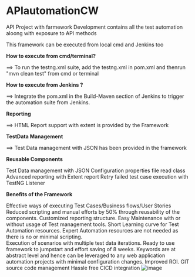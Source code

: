 # APIautomationCW
API Project with farmework Development contains all the test automation aloong with exposure to API methods

This framework can be executed from local cmd and Jenkins too

**How to execute from cmd/terminal?**

==> To run the testng.xml suite, add the testng.xml in pom.xml and thenrun "mvn clean test" from cmd or terminal

**How to execute from Jenkins ?**

==> Integrate the pom.xml in the Build-Maven section of Jenkins to trigger the automation suite from Jenkins.

**Reporting**

==> HTML Report support with extent is provided by the Framework


**TestData Management**

==> Test Data management with JSON has been provided in the framework

**Reusable Components**

Test Data management with JSON 
Configuration properties file read class
Advanced reporting with Extent report
Retry failed test case execution with TestNG Listener


**Benefits of the Framework**

Effective ways of executing Test Cases/Business flows/User Stories 
Reduced scripting and manual efforts by 50% through reusability of the components.
Customized reporting structure.
Easy Maintenance with or without usage of Test management tools.
Short Learning curve for Test Automation resources.
Expert Automation resources are not needed as there is no or minimal scripting.                     
Execution of scenarios with multiple test data iterations.
Ready to use framework to jumpstart and effort saving of 8 weeks.
Keywords are at abstract level and hence can be leveraged to any web application automation projects with minimal configuration changes.
Improved ROI.
GIT source code management
Hassle free CICD integration
![image](https://user-images.githubusercontent.com/53897612/234453979-38f36089-7d41-4b9e-ad32-f14e453eb66d.png)


